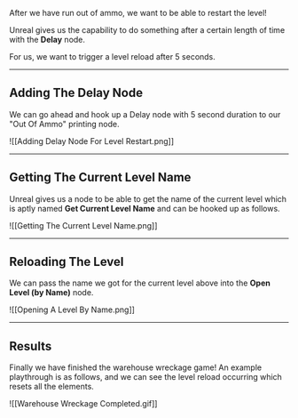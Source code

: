After we have run out of ammo, we want to be able to restart the level!

Unreal gives us the capability to do something after a certain length of time with the **Delay** node.

For us, we want to trigger a level reload after 5 seconds.

---
## Adding The Delay Node

We can go ahead and hook up a Delay node with 5 second duration to our "Out Of Ammo" printing node.

![[Adding Delay Node For Level Restart.png]]

---
## Getting The Current Level Name

Unreal gives us a node to be able to get the name of the current level which is aptly named **Get Current Level Name** and can be hooked up as follows.

![[Getting The Current Level Name.png]]

---
## Reloading The Level

We can pass the name we got for the current level above into the **Open Level (by Name)** node.

![[Opening A Level By Name.png]]

---
## Results

Finally we have finished the warehouse wreckage game! An example playthrough is as follows, and we can see the level reload occurring which resets all the elements.

![[Warehouse Wreckage Completed.gif]]